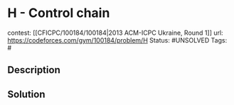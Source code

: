 # H - Control chain

contest: [[CFICPC/100184/100184|2013 ACM-ICPC Ukraine, Round 1]]
url: https://codeforces.com/gym/100184/problem/H
Status: #UNSOLVED
Tags: #

## Description

## Solution

